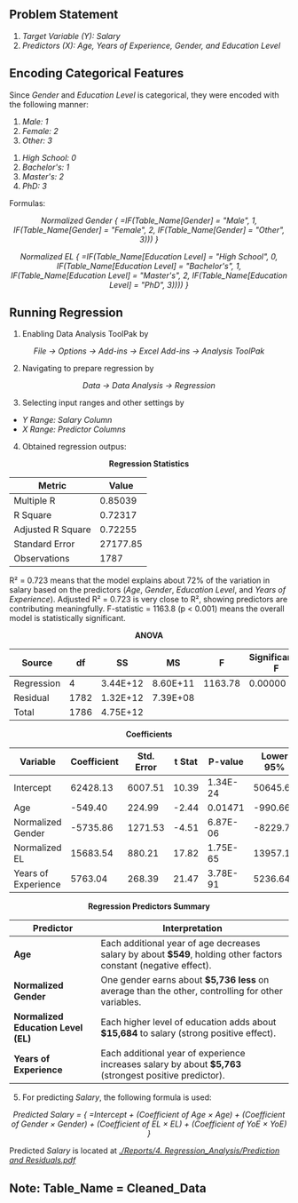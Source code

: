 ## Problem Statement
<ol>
    <li><i>Target Variable (Y): Salary</i></li>
    <li><i>Predictors (X): Age, Years of Experience, Gender, and Education Level</i></li>
</ol>

## Encoding Categorical Features
Since *Gender* and *Education Level* is categorical, they were encoded with the following manner:
<ol>
    <li><i>Male: 1</i></li>
    <li><i>Female: 2</i></li>
    <li><i>Other: 3</i></li>
</ol>
<ol>
    <li><i>High School: 0</i></li>
    <li><i>Bachelor's: 1</i></li>
    <li><i>Master's: 2</i></li>
    <li><i>PhD: 3</i></li>
</ol>

Formulas:
<p align="center">
    <em>Normalized Gender { =IF(Table_Name[Gender] = "Male", 1, IF(Table_Name[Gender] = "Female", 2, IF(Table_Name[Gender] = "Other", 3))) }</em>
</p>
<p align="center">
    <em>Normalized EL { =IF(Table_Name[Education Level] = "High School", 0, IF(Table_Name[Education Level] = "Bachelor's", 1, IF(Table_Name[Education Level] = "Master's", 2, IF(Table_Name[Education Level] = "PhD", 3)))) }</em>
</p>

## Running Regression
1. Enabling Data Analysis ToolPak by
<p align="center">
    <em>File → Options → Add-ins → Excel Add-ins → Analysis ToolPak</em>
</p>

2. Navigating to prepare regression by
<p align="center">
    <em>Data → Data Analysis → Regression</em>
</p>

3. Selecting input ranges and other settings by
<ul>
    <li><i>Y Range: Salary Column</i></li>
    <li><i>X Range: Predictor Columns</i></li>
</ul>

4. Obtained regression outpus:
<p align="center">
    <b>Regression Statistics</b>
</p>

| Metric              | Value       |
|---------------------|-------------|
| Multiple R          | 0.85039     |
| R Square            | 0.72317     |
| Adjusted R Square   | 0.72255     |
| Standard Error      | 27177.85    |
| Observations        | 1787        |

R² = 0.723 means that the model explains about 72% of the variation in salary based on the predictors (*Age*, *Gender*, *Education Level*, and *Years of Experience*). Adjusted R² = 0.723 is very close to R², showing predictors are contributing meaningfully. F-statistic = 1163.8 (p < 0.001) means the overall model is statistically significant.

<p align="center">
    <b>ANOVA</b>
</p>

| Source      | df   | SS            | MS            | F       | Significance F |
|-------------|------|---------------|---------------|---------|----------------|
| Regression  | 4    | 3.44E+12      | 8.60E+11      | 1163.78 | 0.00000        |
| Residual    | 1782 | 1.32E+12      | 7.39E+08      |         |                |
| Total       | 1786 | 4.75E+12      |               |         |                |

<p align="center">
    <b>Coefficients</b>
</p>

| Variable              | Coefficient  | Std. Error | t Stat   | P-value   | Lower 95%   | Upper 95%   |
|-----------------------|--------------|------------|----------|-----------|-------------|-------------|
| Intercept             | 62428.13     | 6007.51    | 10.39    | 1.34E-24  | 50645.62    | 74210.64    |
| Age                   | -549.40      | 224.99     | -2.44    | 0.01471   | -990.66     | -108.13     |
| Normalized Gender     | -5735.86     | 1271.53    | -4.51    | 6.87E-06  | -8229.71    | -3242.01    |
| Normalized EL         | 15683.54     | 880.21     | 17.82    | 1.75E-65  | 13957.18    | 17409.90    |
| Years of Experience   | 5763.04      | 268.39     | 21.47    | 3.78E-91  | 5236.64     | 6289.44     |

<p align="center">
    <b>Regression Predictors Summary</b>
</p>

| Predictor              | Interpretation |
|------------------------|----------------|
| **Age**                | Each additional year of age decreases salary by about **$549**, holding other factors constant (negative effect). |
| **Normalized Gender**  | One gender earns about **$5,736 less** on average than the other, controlling for other variables. |
| **Normalized Education Level (EL)** | Each higher level of education adds about **$15,684** to salary (strong positive effect). |
| **Years of Experience** | Each additional year of experience increases salary by about **$5,763** (strongest positive predictor). |


5. For predicting *Salary*, the following formula is used:
<p align="center">
    <em>Predicted Salary = { =Intercept + (Coefficient of Age × Age) + (Coefficient of Gender × Gender) + (Coefficient of EL × EL) + (Coefficient of YoE × YoE) }</em>
</p>

Predicted *Salary* is located at [*./Reports/4. Regression_Analysis/Prediction and Residuals.pdf*](https://github.com/n1sarga/Salary_Data_Analysis/blob/main/Reports/4.%20Regression_Analysis/Predictions%20and%20Residuals.pdf)

## Note: Table_Name = Cleaned_Data